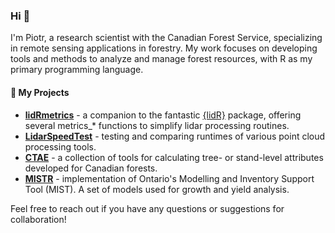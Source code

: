 ### Hi 👋

I'm Piotr, a research scientist with the Canadian Forest Service, specializing in remote sensing applications in forestry. My work focuses on developing tools and methods to analyze and manage forest resources, with R as my primary programming language.

#### 🌲 My Projects

- **[lidRmetrics](https://github.com/ptompalski/lidRmetrics)** - a companion to the fantastic [{lidR}](https://github.com/r-lidar/lidR) package, offering several metrics_* functions to simplify lidar processing routines.
- **[LidarSpeedTest](https://github.com/ptompalski/LidarSpeedTest)** - testing and comparing runtimes of various point cloud processing tools.
- **[CTAE](https://github.com/ptompalski/CTAE)** - a collection of tools for calculating tree- or stand-level attributes developed for Canadian forests.
- **[MISTR](https://github.com/ptompalski/MISTR)** - implementation of Ontario's Modelling and Inventory Support Tool (MIST). A set of models used for growth and yield analysis.

Feel free to reach out if you have any questions or suggestions for collaboration!
